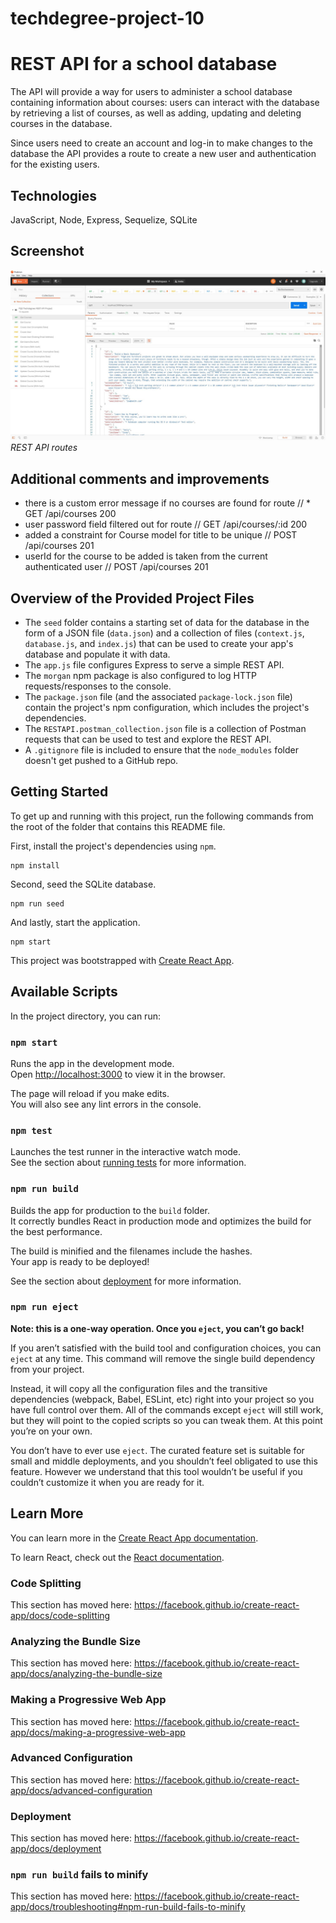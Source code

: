 # techdegree-project-10

# REST API for a school database
The API will provide a way for users to administer a school database containing information about courses: users can interact with the database by retrieving a list of courses, as well as adding, updating and deleting courses in the database. 

Since users need to create an account and log-in to make changes to the database the API provides a route to create a new user and authentication for the existing users.

## Technologies 
JavaScript, Node, Express, Sequelize, SQLite

## Screenshot
![image](https://raw.githubusercontent.com/onesoftwareengineer/techdegree-project-9/master/screenshot1.JPG)
*REST API routes*

## Additional comments and improvements
* there is a custom error message if no courses are found for route // * GET /api/courses 200
* user password field filtered out for route // GET /api/courses/:id 200
* added a constraint for Course model for title to be unique // POST /api/courses 201
* userId for the course to be added is taken from the current authenticated user // POST /api/courses 201

## Overview of the Provided Project Files
* The `seed` folder contains a starting set of data for the database in the form of a JSON file (`data.json`) and a collection of files (`context.js`, `database.js`, and `index.js`) that can be used to create your app's database and populate it with data.
* The `app.js` file configures Express to serve a simple REST API. 
* The `morgan` npm package is also configured to log HTTP requests/responses to the console. 
* The `package.json` file (and the associated `package-lock.json` file) contain the project's npm configuration, which includes the project's dependencies.
* The `RESTAPI.postman_collection.json` file is a collection of Postman requests that can be used to test and explore the REST API.
* A `.gitignore` file is included to ensure that the `node_modules` folder doesn't get pushed to a GitHub repo.

## Getting Started
To get up and running with this project, run the following commands from the root of the folder that contains this README file.

First, install the project's dependencies using `npm`.

```
npm install

```

Second, seed the SQLite database.

```
npm run seed
```

And lastly, start the application.

```
npm start
```









This project was bootstrapped with [Create React App](https://github.com/facebook/create-react-app).

## Available Scripts

In the project directory, you can run:

### `npm start`

Runs the app in the development mode.<br />
Open [http://localhost:3000](http://localhost:3000) to view it in the browser.

The page will reload if you make edits.<br />
You will also see any lint errors in the console.

### `npm test`

Launches the test runner in the interactive watch mode.<br />
See the section about [running tests](https://facebook.github.io/create-react-app/docs/running-tests) for more information.

### `npm run build`

Builds the app for production to the `build` folder.<br />
It correctly bundles React in production mode and optimizes the build for the best performance.

The build is minified and the filenames include the hashes.<br />
Your app is ready to be deployed!

See the section about [deployment](https://facebook.github.io/create-react-app/docs/deployment) for more information.

### `npm run eject`

**Note: this is a one-way operation. Once you `eject`, you can’t go back!**

If you aren’t satisfied with the build tool and configuration choices, you can `eject` at any time. This command will remove the single build dependency from your project.

Instead, it will copy all the configuration files and the transitive dependencies (webpack, Babel, ESLint, etc) right into your project so you have full control over them. All of the commands except `eject` will still work, but they will point to the copied scripts so you can tweak them. At this point you’re on your own.

You don’t have to ever use `eject`. The curated feature set is suitable for small and middle deployments, and you shouldn’t feel obligated to use this feature. However we understand that this tool wouldn’t be useful if you couldn’t customize it when you are ready for it.

## Learn More

You can learn more in the [Create React App documentation](https://facebook.github.io/create-react-app/docs/getting-started).

To learn React, check out the [React documentation](https://reactjs.org/).

### Code Splitting

This section has moved here: https://facebook.github.io/create-react-app/docs/code-splitting

### Analyzing the Bundle Size

This section has moved here: https://facebook.github.io/create-react-app/docs/analyzing-the-bundle-size

### Making a Progressive Web App

This section has moved here: https://facebook.github.io/create-react-app/docs/making-a-progressive-web-app

### Advanced Configuration

This section has moved here: https://facebook.github.io/create-react-app/docs/advanced-configuration

### Deployment

This section has moved here: https://facebook.github.io/create-react-app/docs/deployment

### `npm run build` fails to minify

This section has moved here: https://facebook.github.io/create-react-app/docs/troubleshooting#npm-run-build-fails-to-minify
